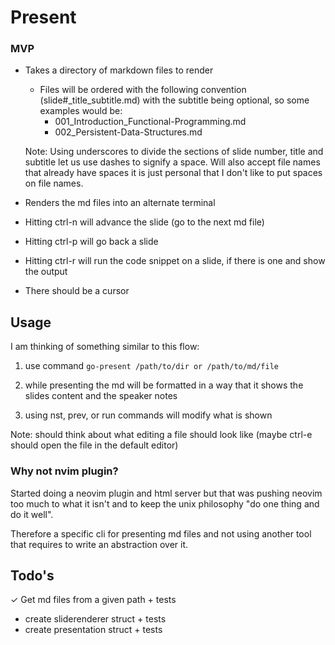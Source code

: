 # Present

### MVP

- Takes a directory of markdown files to render
    - Files will be ordered with the following convention 
      (slide#_title_subtitle.md) with the subtitle being optional, so some 
      examples would be:
        - 001_Introduction_Functional-Programming.md
        - 002_Persistent-Data-Structures.md

    Note: Using underscores to divide the sections of slide number, title and
    subtitle let us use dashes to signify a space. Will also accept file names
    that already have spaces it is just personal that I don't like to put spaces
    on file names.

- Renders the md files into an alternate terminal

- Hitting ctrl-n will advance the slide (go to the next md file)

- Hitting ctrl-p will go back a slide

- Hitting ctrl-r will run the code snippet on a slide, if there is one and show the
  output

- There should be a cursor

## Usage

I am thinking of something similar to this flow:

1. use command `go-present /path/to/dir or /path/to/md/file`

2. while presenting the md will be formatted in a way that it shows the slides
   content and the speaker notes

3. using nst, prev, or run commands will modify what is shown

Note: should think about what editing a file should look like (maybe ctrl-e
should open the file in the default editor)

### Why not nvim plugin?

Started doing a neovim plugin and html server but that was pushing neovim too
much to what it isn't and to keep the unix philosophy "do one thing and do it
well".

Therefore a specific cli for presenting md files and not using another tool that
requires to write an abstraction over it.

## Todo's

✓ Get md files from a given path + tests
- create sliderenderer struct + tests
- create presentation struct + tests
